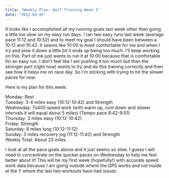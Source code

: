 ```yaml
---
title: "Weekly Plan: Half Training Week 5"
date: "2012-03-05"
---
```


It looks like I accomplished all my running goals last week other than going a little too slow on my easy run days. I ran two easy runs last week (average pace 11:12 and 10:52) and to meet my goal I should have been between a 10:12 and 10:42. It seems like 10:00 is most comfortable for me and when I try and slow it down a little bit it ends up being too much. I'll keep working on this. Part of me just wants to run it at 10:00 because that is comfortable for an easy run. I don't feel like I am pushing it too much but then the stronger part (right now) wants to try and do this training correctly and then see how it helps me on race day. So I'm sticking with trying to hit the slower paces for now.  
  
Here is my plan for this week:  
  
Monday: Rest  
Tuesday: 3-4 miles easy (10:12-10:42) and Strength  
Wednesday: 7x400 speed work (with warm up, cool down and slower intervals it will equal about 5 miles) (Tempo pace 8:42-9:51)  
Thursday: 3 miles easy (10:12-10:42)  
Friday: Strength  
Saturday: 8 miles long (10:12-11:12)  
Sunday: 3 miles recovery jog (11:12-11:42) and Strength  
Weekly Total: About 23 miles  
  
I look at all the pace goals above and it just seems so slow. I guess I will need to concentrate on the quicker paces on Wednesday to help me feel better about it! This will be my first week (hopefully!) with accurate speed work data because I am going outside where the GPS works and not inside at the Y where the last two workouts have had issues.
